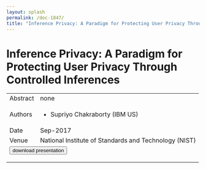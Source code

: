 ```yaml
---
layout: splash
permalink: /doc-1847/
title: "Inference Privacy: A Paradigm for Protecting User Privacy Through Controlled Inferences"
---
```


# Inference Privacy: A Paradigm for Protecting User Privacy Through Controlled Inferences

<table>
    <tbody>
    <tr>
        <td>Abstract</td>
        <td>none</td>
    </tr>
    <tr>
        <td>Authors</td>
        <td>
            <ul>
                <li>Supriyo Chakraborty (IBM US)</li>
            </ul>
        </td>
    </tr>
    <tr>
        <td>Date</td>
        <td>Sep-2017</td>
    </tr>
    <tr>
        <td>Venue</td>
        <td>National Institute of Standards and Technology (NIST)</td>
    </tr>
        <tr>
            <td colspan="2">
                <form method="get" action="https://dais-ita.org/sites/default/files/NIST.pdf">
                    <button type="submit">download presentation</button>
                </form>
            </td>
        </tr>
    </tbody>
</table>
